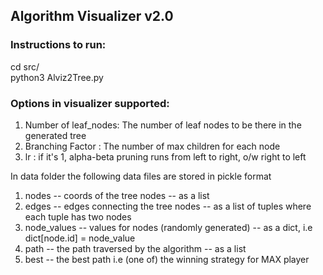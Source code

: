 ## Algorithm Visualizer v2.0

### Instructions to run:
cd src/ <br />
python3 Alviz2Tree.py <br />

### Options in visualizer supported:
1. Number of leaf_nodes: The number of leaf nodes to be there in the generated tree
2. Branching Factor    : The number of max children for each node
3. lr : if it's 1, alpha-beta pruning runs from left to right, o/w right to left  

In data folder the following data files are stored in pickle format
1. nodes -- coords of the tree nodes -- as a list
2. edges -- edges connecting the tree nodes -- as a list of tuples where each tuple has two nodes 
3. node_values -- values for nodes (randomly generated) -- as a dict, i.e dict[node.id] = node_value
4. path -- the path traversed by the algorithm -- as a list
5. best -- the best path i.e (one of) the winning strategy for MAX player 
